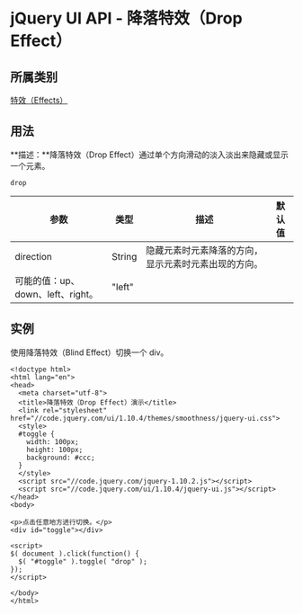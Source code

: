 # jQuery UI API - 降落特效（Drop Effect）

## 所属类别

[特效（Effects）](ref-effects.html)

## 用法

**描述：**降落特效（Drop Effect）通过单个方向滑动的淡入淡出来隐藏或显示一个元素。

```
drop
```

| 参数 | 类型 | 描述 | 默认值 |
| --- | --- | --- | --- |
| direction | String | 隐藏元素时元素降落的方向，显示元素时元素出现的方向。
可能的值：up、down、left、right。 | "left" |

## 实例

使用降落特效（Blind Effect）切换一个 div。

```
<!doctype html>
<html lang="en">
<head>
  <meta charset="utf-8">
  <title>降落特效（Drop Effect）演示</title>
  <link rel="stylesheet" href="//code.jquery.com/ui/1.10.4/themes/smoothness/jquery-ui.css">
  <style>
  #toggle {
    width: 100px;
    height: 100px;
    background: #ccc;
  }
  </style>
  <script src="//code.jquery.com/jquery-1.10.2.js"></script>
  <script src="//code.jquery.com/ui/1.10.4/jquery-ui.js"></script>
</head>
<body>

<p>点击任意地方进行切换。</p>
<div id="toggle"></div>

<script>
$( document ).click(function() {
  $( "#toggle" ).toggle( "drop" );
});
</script>

</body>
</html>

```




